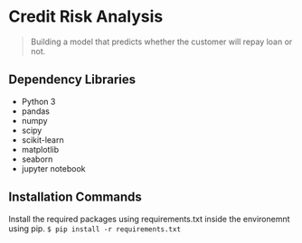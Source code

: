 # Credit Risk Analysis

> Building a model that predicts whether the customer will repay loan or not.

## Dependency Libraries

* Python 3
* pandas
* numpy
* scipy
* scikit-learn
* matplotlib
* seaborn
* jupyter notebook

## Installation Commands
Install the required packages using requirements.txt inside the environemnt using pip.
	```
	$ pip install -r requirements.txt
	```
